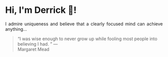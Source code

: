 # Hi, I'm Derrick 👋!
<p align="justify">I admire uniqueness and believe that a clearly focused mind can achieve anything...</p> 
<!-- #quote-start -->
<blockquote>&ldquo;I was wise enough to never grow up while fooling most people into believing I had. &rdquo; &mdash; <footer>Margaret Mead</footer></blockquote>
<!-- #quote-end -->
